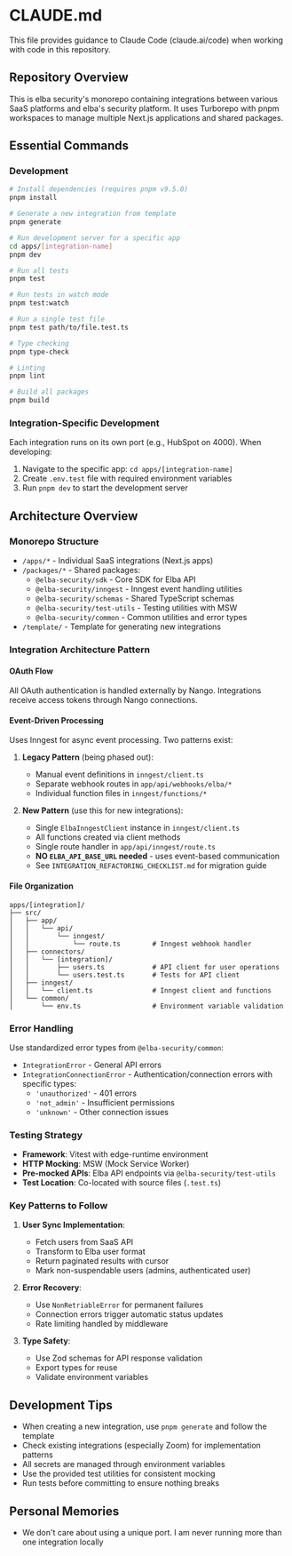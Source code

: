 # CLAUDE.md

This file provides guidance to Claude Code (claude.ai/code) when working with code in this repository.

## Repository Overview

This is elba security's monorepo containing integrations between various SaaS platforms and elba's security platform. It uses Turborepo with pnpm workspaces to manage multiple Next.js applications and shared packages.

## Essential Commands

### Development

```bash
# Install dependencies (requires pnpm v9.5.0)
pnpm install

# Generate a new integration from template
pnpm generate

# Run development server for a specific app
cd apps/[integration-name]
pnpm dev

# Run all tests
pnpm test

# Run tests in watch mode
pnpm test:watch

# Run a single test file
pnpm test path/to/file.test.ts

# Type checking
pnpm type-check

# Linting
pnpm lint

# Build all packages
pnpm build
```

### Integration-Specific Development

Each integration runs on its own port (e.g., HubSpot on 4000). When developing:

1. Navigate to the specific app: `cd apps/[integration-name]`
2. Create `.env.test` file with required environment variables
3. Run `pnpm dev` to start the development server

## Architecture Overview

### Monorepo Structure

- `/apps/*` - Individual SaaS integrations (Next.js apps)
- `/packages/*` - Shared packages:
  - `@elba-security/sdk` - Core SDK for Elba API
  - `@elba-security/inngest` - Inngest event handling utilities
  - `@elba-security/schemas` - Shared TypeScript schemas
  - `@elba-security/test-utils` - Testing utilities with MSW
  - `@elba-security/common` - Common utilities and error types
- `/template/` - Template for generating new integrations

### Integration Architecture Pattern

#### OAuth Flow

All OAuth authentication is handled externally by Nango. Integrations receive access tokens through Nango connections.

#### Event-Driven Processing

Uses Inngest for async event processing. Two patterns exist:

1. **Legacy Pattern** (being phased out):

   - Manual event definitions in `inngest/client.ts`
   - Separate webhook routes in `app/api/webhooks/elba/*`
   - Individual function files in `inngest/functions/*`

2. **New Pattern** (use this for new integrations):
   - Single `ElbaInngestClient` instance in `inngest/client.ts`
   - All functions created via client methods
   - Single route handler in `app/api/inngest/route.ts`
   - **NO `ELBA_API_BASE_URL` needed** - uses event-based communication
   - See `INTEGRATION_REFACTORING_CHECKLIST.md` for migration guide

#### File Organization

```
apps/[integration]/
├── src/
│   ├── app/
│   │   └── api/
│   │       └── inngest/
│   │           └── route.ts        # Inngest webhook handler
│   ├── connectors/
│   │   └── [integration]/
│   │       ├── users.ts            # API client for user operations
│   │       └── users.test.ts       # Tests for API client
│   ├── inngest/
│   │   └── client.ts               # Inngest client and functions
│   └── common/
│       └── env.ts                  # Environment variable validation
```

### Error Handling

Use standardized error types from `@elba-security/common`:

- `IntegrationError` - General API errors
- `IntegrationConnectionError` - Authentication/connection errors with specific types:
  - `'unauthorized'` - 401 errors
  - `'not_admin'` - Insufficient permissions
  - `'unknown'` - Other connection issues

### Testing Strategy

- **Framework**: Vitest with edge-runtime environment
- **HTTP Mocking**: MSW (Mock Service Worker)
- **Pre-mocked APIs**: Elba API endpoints via `@elba-security/test-utils`
- **Test Location**: Co-located with source files (`.test.ts`)

### Key Patterns to Follow

1. **User Sync Implementation**:

   - Fetch users from SaaS API
   - Transform to Elba user format
   - Return paginated results with cursor
   - Mark non-suspendable users (admins, authenticated user)

2. **Error Recovery**:

   - Use `NonRetriableError` for permanent failures
   - Connection errors trigger automatic status updates
   - Rate limiting handled by middleware

3. **Type Safety**:
   - Use Zod schemas for API response validation
   - Export types for reuse
   - Validate environment variables

## Development Tips

- When creating a new integration, use `pnpm generate` and follow the template
- Check existing integrations (especially Zoom) for implementation patterns
- All secrets are managed through environment variables
- Use the provided test utilities for consistent mocking
- Run tests before committing to ensure nothing breaks

## Personal Memories

- We don't care about using a unique port. I am never running more than one integration locally
